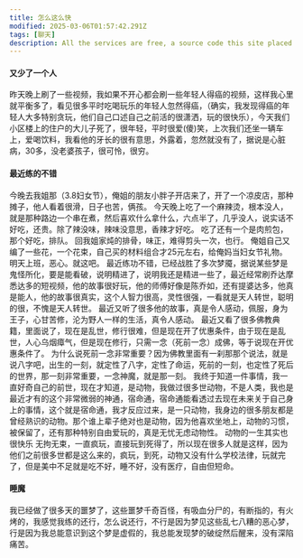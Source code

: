 ```yaml
---
title: 怎么这么快
modified: 2025-03-06T01:57:42.291Z
tags: [聊天]
description: All the services are free, a source code this site placed on github repository and intergration with netlify service, another service that you can use is github page for hosting your own static site.
---
```

#### 又少了一个人
昨天晚上刷了一些视频，我如果不开心都会刷一些年轻人得癌的视频，这样我心里就平衡多了，看见很多平时吃喝玩乐的年轻人忽然得癌，（确实，我发现得癌的年轻人大多特别贪玩，他们自己口述自己之前活的很潇洒，玩的很快乐），今天我们小区楼上的住户的大儿子死了，很年轻，平时很爱(傻)笑，上次我们还坐一辆车上，爱喝饮料，我看他的牙长的很有意思，外露着，忽然就没有了，据说是心脏病，30多，没老婆孩子，很可怜，很穷。
#### 最近练的不错
今晚去我姐那（3.8妇女节），俺姐的朋友小胖子开店来了，开了一个凉皮店，那种摊子，他人看着很滑，日子也苦，俩孩。
今天晚上吃了一个麻辣烫，根本没人，就是那种路边一个串在煮，然后喜欢什么拿什么，六点半了，几乎没人，说实话不好吃，还贵。除了辣没味，辣味没意思，香辣才好吃。
吃了还有一个是肉煎包，那个好吃，排队。
回我姐家炖的排骨，味正，难得剪头一次，也行。
俺姐自己又编了一些花，一个花束，自己买的材料组合才25元左右，给俺妈当妇女节礼物。明天上班，恶心。就这吧。
最近练功不错，已经战胜了多次梦魇，据说某些梦是鬼怪所化，要是能看破，说明精进了，说明我还是精进一些了，最近经常刷乔达摩悉达多的短视频，他的故事很好玩，他的师傅好像是陈乔如，还有提婆达多，他真是能人，他的故事很真实，这个人智力很高，灵性很强，一看就是天人转世，聪明的很，不愧是天人转世。
最近又听了很多他的故事，真是令人感动，佩服，身为王子，心甘苦修，沦为野人一样的生活，真令人感动。
最近又看了很多佛教典籍，里面说了，现在是乱世，修行很难，但是现在开了优惠条件，由于现在是乱世，人心乌烟瘴气，但是现在修行，只需一念（死前一念）成佛，等于说现在开优惠条件了。
为什么说死前一念非常重要？因为佛教里面有一刹那那个说法，就是说八字吧，出生的一刻，就定性了八字，定性了命运，死前的一刻，也定性了死后的世界，那一刻非常重要，一念神魔，就是那一刻。
我终于知道一件事情，我一直好奇自己的前世，现在才知道，是动物，我做过很多世动物，不是人类，我也是最近才有的这个非常微弱的神通，宿命通，宿命通能看透过去现在未来关于自己身上的事情，这个就是宿命通，我才反应过来，是一只动物，我身边的很多朋友都是曾经熟识的动物。那个谁上辈子绝对也是动物，因为他喜欢坐地上，动物的习惯，被保留了，还有那种特别自由爱玩的，真是无忧无虑动物性。
动物的一生其实也很快乐
无拘无束，一直疯玩，直接玩到死得了，所以现在很多人就是这样，因为他们之前很多世都是这么来的，疯玩，到死，动物又没有什么学校法律，玩就完了，但是美中不足就是吃不好，睡不好，没有医疗，自由但短命。
#### 睡魔
我已经做了很多天的噩梦了，这些噩梦千奇百怪，有吸血分尸的，有断指的，有火烤的，我感觉我练的还行，怎么说还行，不行是因为梦见这些乱七八糟的恶心梦，行是因为我总能意识到这个梦是虚假的，我总能发现梦的破绽然后醒来，没有深陷痛苦。
